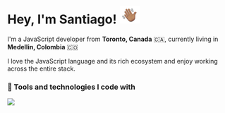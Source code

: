 # Hey, I'm Santiago! <img src="https://github.com/santidiazl/santidiazl/raw/main/waving-hand.gif" width="45px">

I'm a JavaScript developer from **Toronto, Canada** 🇨🇦, currently living in **Medellin, Colombia** 🇨🇴

I love the JavaScript language and its rich ecosystem and enjoy working across the entire stack.

### 🧰 Tools and technologies I code with

![](https://img.shields.io/badge/OS-Linux-informational?style=flat&logo=linux&logoColor=white&color=2bbc8a)
